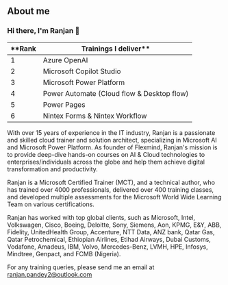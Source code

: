 ## About me

### Hi there, I'm Ranjan <span class="wave">👋</span>

| **Rank | Trainings I deliver** |
| ------ | ------------------------------ |
|      1 | Azure OpenAI| 
|      2 | Microsoft Copilot Studio|
|      3 | Microsoft Power Platform|
|      4 | Power Automate (Cloud flow & Desktop flow)| 
|      5 | Power Pages|
|      6 | Nintex Forms & Nintex Workflow|

With over 15 years of experience in the IT industry, Ranjan is a passionate and skilled cloud trainer and solution architect, specializing in Microsoft AI and Microsoft Power Platform. As founder of Flexmind, Ranjan's mission is to provide deep-dive hands-on courses on AI & Cloud technologies to enterprises/individuals across the globe and help them achieve digital transformation and productivity.

Ranjan is a Microsoft Certified Trainer (MCT), and a technical author, who has trained over 4000 professionals, delivered over 400 training classes, and developed multiple assessments for the Microsoft World Wide Learning Team on various certifications. 

Ranjan has worked with top global clients, such as Microsoft, Intel, Volkswagen, Cisco, Boeing, Deloitte, Sony, Siemens, Aon, KPMG, E&Y, ABB, Fidelity, UnitedHealth Group, Accenture, NTT Data, ANZ bank, Qatar Gas, Qatar Petrochemical, Ethiopian Airlines, Etihad Airways, Dubai Customs, Vodafone, Amadeus, IBM, Volvo, Mercedes-Benz, LVMH, HPE, Infosys, Mindtree, Genpact, and FCMB (Nigeria).

For any training queries, please send me an email at ranjan.pandey2@outlook.com
